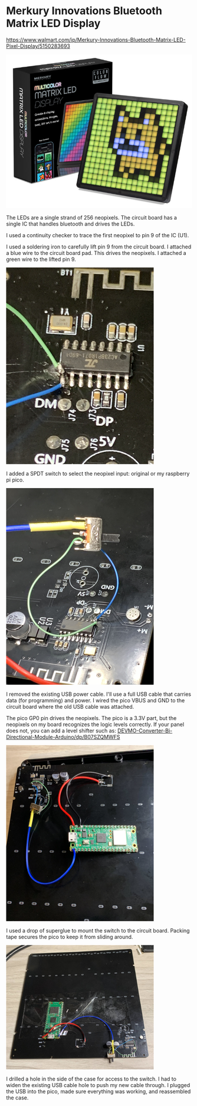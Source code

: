# Merkury Innovations Bluetooth Matrix LED Display

https://www.walmart.com/ip/Merkury-Innovations-Bluetooth-Matrix-LED-Pixel-Display/5150283693


<img src="art/merkury.jpg" width="600px">

The LEDs are a single strand of 256 neopixels. The circuit board has a single IC that handles
bluetooth and drives the LEDs.

I used a continuity checker to trace the first neopixel to pin 9 of the IC (U1).

I used a soldering iron to carefully lift pin 9 from the circuit board. I attached a blue wire to the
circuit board pad. This drives the neopixels. I attached a green wire to the lifted pin 9.

<img src="art/pinmod.jpg" width="400px">

I added a SPDT switch to select the neopixel input: original or my raspberry pi pico.

<img src="art/switch.jpg" width="400px">

I removed the existing USB power cable. I'll use a full USB cable that carries data (for programming) and
power. I wired the pico VBUS and GND to the circuit board where the old USB cable was attached.

The pico GP0 pin drives the neopixels. The pico is a 3.3V part, but the neopixels on my board recognizes the 
logic levels correctly. If your panel does not, you can add a level shifter such as: 
[DEVMO-Converter-Bi-Directional-Module-Arduino/dp/B07SZQMWFS](https://www.amazon.com/DEVMO-Converter-Bi-Directional-Module-Arduino/dp/B07SZQMWFS)

<img src="art/parts.jpg" width="400px">

I used a drop of superglue to mount the switch to the circuit board. Packing tape secures the pico to keep it
from sliding around.

<img src="art/mount.jpg" width="400px">

I drilled a hole in the side of the case for access to the switch. I had to widen the existing USB cable hole
to push my new cable through. I plugged the USB into the pico, made sure everything was working, and 
reassembled the case.